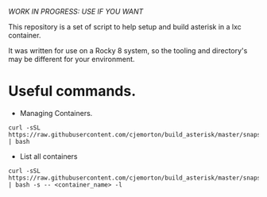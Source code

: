 *WORK IN PROGRESS: USE IF YOU WANT*

This repository is a set of script to help setup and build asterisk in a lxc container.

It was written for use on a Rocky 8 system, so the tooling and directory's may be different for your environment.


# Useful commands.

- Managing Containers.
```snapshot
curl -sSL https://raw.githubusercontent.com/cjemorton/build_asterisk/master/snapshot.sh | bash
```
- List all containers
```list
curl -sSL https://raw.githubusercontent.com/cjemorton/build_asterisk/master/snapshot.sh | bash -s -- <container_name> -l
```
